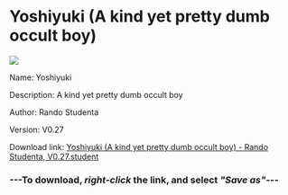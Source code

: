 # Yoshiyuki (A kind yet pretty dumb occult boy)

<img src = "https://raw.githubusercontent.com/Arbiter1223/Koukou-Gurashi-Custom-Students/master/Students/Files/Yoshiyuki%20(A%20kind%20yet%20pretty%20dumb%20occult%20boy).png">

Name: Yoshiyuki

Description: A kind yet pretty dumb occult boy

Author: Rando Studenta

Version: V0.27

Download link: <a href="https://raw.githubusercontent.com/Arbiter1223/Koukou-Gurashi-Custom-Students/master/Students/Files/Yoshiyuki%20(A%20kind%20yet%20pretty%20dumb%20occult%20boy)%20-%20Rando%20Studenta%2C%20V0.27.student">Yoshiyuki (A kind yet pretty dumb occult boy) - Rando Studenta, V0.27.student</a>

### ---**To download, _right-click_ the link, and select _"Save as"_**---

